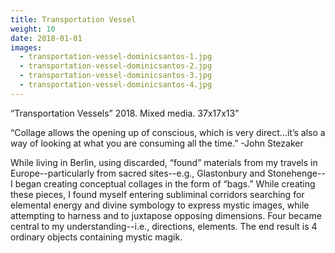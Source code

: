 ```yaml
---
title: Transportation Vessel
weight: 10
date: 2018-01-01
images:
  - transportation-vessel-dominicsantos-1.jpg
  - transportation-vessel-dominicsantos-2.jpg
  - transportation-vessel-dominicsantos-3.jpg
  - transportation-vessel-dominicsantos-4.jpg
---
```


“Transportation Vessels” 2018. Mixed media. 37x17x13”

“Collage allows the opening up of conscious, which is very direct...it’s also a way of looking at what you are consuming all the time.”
-John Stezaker

While living in Berlin, using discarded, “found” materials from my travels in Europe--particularly from sacred sites--e.g., Glastonbury and Stonehenge--I began creating conceptual collages in the form of “bags.” While creating these pieces, I found myself entering subliminal corridors searching for elemental energy and divine symbology to express mystic images, while attempting to harness and to juxtapose opposing dimensions. Four became central to my understanding--i.e., directions, elements. The end result is 4 ordinary objects containing mystic magik.
